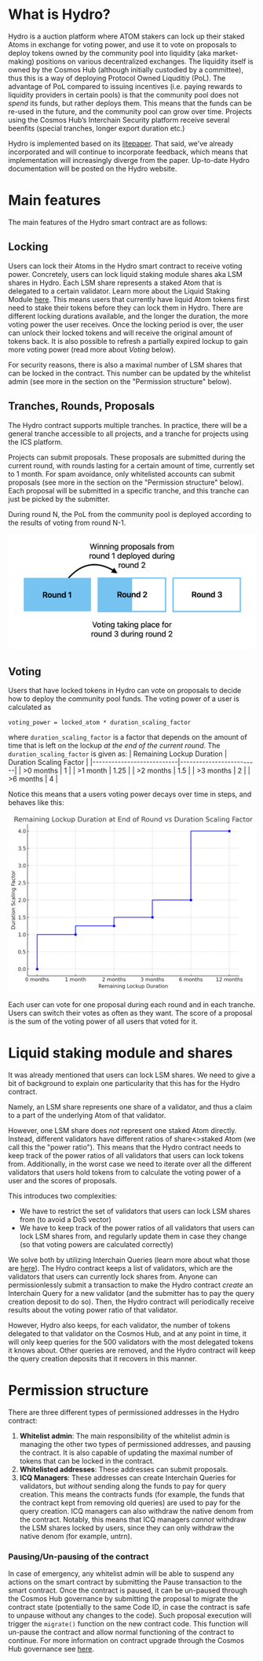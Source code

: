 # What is Hydro?

Hydro is a auction platform where ATOM stakers can lock up their staked Atoms in exchange for voting power, and use it to vote on proposals to deploy tokens owned by the community pool into liquidity (aka market-making) positions on various decentralized exchanges. The liquidity itself is owned by the Cosmos Hub (although initially custodied by a committee), thus this is a way of deploying Protocol Owned Liquditiy (PoL). The advantage of PoL compared to issuing incentives (i.e. paying rewards to liquidity providers in certain pools) is that the community pool does not *spend* its funds, but rather deploys them. This means that the funds can be re-used in the future, and the community pool can grow over time. Projects using the Cosmos Hub’s Interchain Security platform receive several beenfits (special tranches, longer export duration etc.)


Hydro is implemented based on its [litepaper](https://forum.cosmos.network/t/atom-wars-introducing-the-hydro-auction-platform/13842). That said, we've already incorporated and will continue to incorporate feedback, which means that implementation will increasingly diverge from the paper. Up-to-date Hydro documentation will be posted on the Hydro website.


# Main features

The main features of the Hydro smart contract are as follows:

## Locking

Users can lock their Atoms in the Hydro smart contract to receive voting power. Concretely, users can lock liquid staking module shares aka LSM shares in Hydro. Each LSM share represents a staked Atom that is delegated to a certain validator. Learn more about the Liquid Staking Module [here](https://github.com/iqlusioninc/liquidity-staking-module). This means users that currently have liquid Atom tokens first need to stake their tokens before they can lock them in Hydro. There are different locking durations available, and the longer the duration, the more voting power the user receives. Once the locking period is over, the user can unlock their locked tokens and will receive the original amount of tokens back. It is also possible to refresh a partially expired lockup to gain more voting power (read more about *Voting* below).

For security reasons, there is also a maximal number of LSM shares that can be locked in the contract. This number can be updated by the whitelist admin (see more in the section on the "Permission structure" below).

## Tranches, Rounds, Proposals

The Hydro contract supports multiple tranches. In practice, there will be a general tranche accessible to all projects, and a tranche for projects using the ICS platform.

Projects can submit proposals. These proposals are submitted during the current round, with rounds lasting for a certain amount of time, currently set to 1 month. For spam avoidance, only whitelisted accounts can submit proposals (see more in the section on the "Permission structure" below). Each proposal will be submitted in a specific tranche, and this tranche can just be picked by the submitter.

During round N, the PoL from the community pool is deployed according to the results of voting from round N-1.

![Rounds Overview](images/rounds.png)

## Voting

Users that have locked tokens in Hydro can vote on proposals to decide how to deploy the community pool funds.
The voting power of a user is calculated as
```
voting_power = locked_atom * duration_scaling_factor
```
where `duration_scaling_factor` is a factor that depends on the amount of time that is left on the lockup *at the end of the current round*.
The `duration_scaling_factor` is given as:
| Remaining Lockup Duration | Duration Scaling Factor |
|---------------------------|-------------------------|
| >0 months                   | 1                       |
| >1 month                  | 1.25                    |
| >2 months                  | 1.5                     |
| >3 months                  | 2                       |
| >6 months                 | 4                       |

Notice this means that a users voting power decays over time in steps, and behaves like this:

![Voting Power Decay](images/power_decay.png)

Each user can vote for one proposal during each round and in each tranche. Users can switch their votes as often as they want.
The score of a proposal is the sum of the voting power of all users that voted for it.

# Liquid staking module and shares

It was already mentioned that users can lock LSM shares.
We need to give a bit of background to explain one particularity that this has for the Hydro contract.

Namely, an LSM share represents one share of a validator, and thus a claim to a part of the underlying Atom of that validator.

However, one LSM share does *not* represent one staked Atom directly. Instead, different validators have different ratios of share<>staked Atom (we call this the "power ratio"). This means that the Hydro contract needs to keep track of the power ratios of all validators that users can lock tokens from. Additionally, in the worst case we need to iterate over all the different validators that users hold tokens from to calculate the voting power of a user and the scores of proposals.

This introduces two complexities:
* We have to restrict the set of validators that users can lock LSM shares from (to avoid a DoS vector)
* We have to keep track of the power ratios of all validators that users can lock LSM shares from, and regularly update them in case they change (so that voting powers are calculated correctly)

We solve both by utilizing Interchain Queries (learn more about what those are [here](https://docs.neutron.org/neutron/modules/interchain-queries/overview/)). The Hydro contract keeps a list of validators, which are the validators that users can currently lock shares from. Anyone can permissionlessly submit a transaction to make the Hydro contract *create* an Interchain Query for a new validator (and the submitter has to pay the query creation deposit to do so). Then, the Hydro contract will periodically receive results about the voting power ratio of that validator.

However, Hydro also keeps, for each validator, the number of tokens delegated to that validator on the Cosmos Hub, and at any point in time, it will only keep queries for the 500 validators with the most delegated tokens it knows about. Other queries are removed, and the Hydro contract will keep the query creation deposits that it recovers in this manner.

# Permission structure

There are three different types of permissioned addresses in the Hydro contract:

1. **Whitelist admin**: The main responsibility of the whitelist admin is managing the other two types of permissioned addresses, and pausing the contract. It is also capable of updating the maximal number of tokens that can be locked in the contract.
2. **Whitelisted addresses**: These addresses can submit proposals.
3. **ICQ Managers**: These addresses can create Interchain Queries for validators, but *without* sending along the funds to pay for query creation. This means the contracts funds (for example, the funds that the contract kept from removing old queries) are used to pay for the query creation. ICQ managers can also withdraw the native denom from the contract. Notably, this means that ICQ managers *cannot* withdraw the LSM shares locked by users, since they can only withdraw the native denom (for example, untrn).

### Pausing/Un-pausing of the contract
In case of emergency, any whitelist admin will be able to suspend any actions on the smart contract by submitting the Pause transaction to the smart contract. Once the contract is paused, it can be un-paused through the Cosmos Hub governance by submitting the proposal to migrate the contract state (potentially to the same Code ID, in case the contract is safe to unpause without any changes to the code). Such proposal execution will trigger the `migrate()` function on the new contract code. This function will un-pause the contract and allow normal functioning of the contract to continue. For more information on contract upgrade through the Cosmos Hub governance see [here](./docs/contract_upgrade.md).
